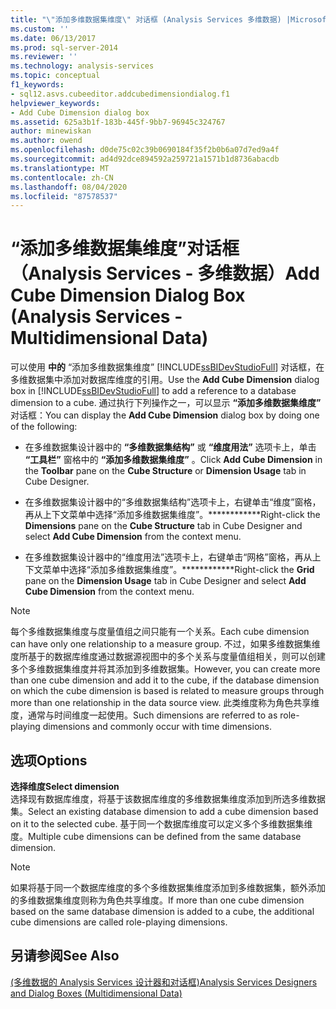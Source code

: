 ```yaml
---
title: "\"添加多维数据集维度\" 对话框 (Analysis Services 多维数据) |Microsoft Docs"
ms.custom: ''
ms.date: 06/13/2017
ms.prod: sql-server-2014
ms.reviewer: ''
ms.technology: analysis-services
ms.topic: conceptual
f1_keywords:
- sql12.asvs.cubeeditor.addcubedimensiondialog.f1
helpviewer_keywords:
- Add Cube Dimension dialog box
ms.assetid: 625a3b1f-183b-445f-9bb7-96945c324767
author: minewiskan
ms.author: owend
ms.openlocfilehash: d0de75c02c39b0690184f35f2b0b6a07d7ed9a4f
ms.sourcegitcommit: ad4d92dce894592a259721a1571b1d8736abacdb
ms.translationtype: MT
ms.contentlocale: zh-CN
ms.lasthandoff: 08/04/2020
ms.locfileid: "87578537"
---
```

# <a name="add-cube-dimension-dialog-box-analysis-services---multidimensional-data"></a><span data-ttu-id="fa9e4-102">“添加多维数据集维度”对话框（Analysis Services - 多维数据）</span><span class="sxs-lookup"><span data-stu-id="fa9e4-102">Add Cube Dimension Dialog Box (Analysis Services - Multidimensional Data)</span></span>
  <span data-ttu-id="fa9e4-103">可以使用 **中的** “添加多维数据集维度” [!INCLUDE[ssBIDevStudioFull](../includes/ssbidevstudiofull-md.md)] 对话框，在多维数据集中添加对数据库维度的引用。</span><span class="sxs-lookup"><span data-stu-id="fa9e4-103">Use the **Add Cube Dimension** dialog box in [!INCLUDE[ssBIDevStudioFull](../includes/ssbidevstudiofull-md.md)] to add a reference to a database dimension to a cube.</span></span> <span data-ttu-id="fa9e4-104">通过执行下列操作之一，可以显示 **“添加多维数据集维度”** 对话框：</span><span class="sxs-lookup"><span data-stu-id="fa9e4-104">You can display the **Add Cube Dimension** dialog box by doing one of the following:</span></span>  
  
-   <span data-ttu-id="fa9e4-105">在多维数据集设计器中的 **“多维数据集结构”** 或 **“维度用法”** 选项卡上，单击 **“工具栏”** 窗格中的 **“添加多维数据集维度”** 。</span><span class="sxs-lookup"><span data-stu-id="fa9e4-105">Click **Add Cube Dimension** in the **Toolbar** pane on the **Cube Structure** or **Dimension Usage** tab in Cube Designer.</span></span>  
  
-   <span data-ttu-id="fa9e4-106">在多维数据集设计器中的“多维数据集结构”选项卡上，右键单击“维度”窗格，再从上下文菜单中选择“添加多维数据集维度”。\*\*\*\*\*\*\*\*\*\*\*\*</span><span class="sxs-lookup"><span data-stu-id="fa9e4-106">Right-click the **Dimensions** pane on the **Cube Structure** tab in Cube Designer and select **Add Cube Dimension** from the context menu.</span></span>  
  
-   <span data-ttu-id="fa9e4-107">在多维数据集设计器中的“维度用法”选项卡上，右键单击“网格”窗格，再从上下文菜单中选择“添加多维数据集维度”。\*\*\*\*\*\*\*\*\*\*\*\*</span><span class="sxs-lookup"><span data-stu-id="fa9e4-107">Right-click the **Grid** pane on the **Dimension Usage** tab in Cube Designer and select **Add Cube Dimension** from the context menu.</span></span>  
  
> [!NOTE]  
>  <span data-ttu-id="fa9e4-108">每个多维数据集维度与度量值组之间只能有一个关系。</span><span class="sxs-lookup"><span data-stu-id="fa9e4-108">Each cube dimension can have only one relationship to a measure group.</span></span> <span data-ttu-id="fa9e4-109">不过，如果多维数据集维度所基于的数据库维度通过数据源视图中的多个关系与度量值组相关，则可以创建多个多维数据集维度并将其添加到多维数据集。</span><span class="sxs-lookup"><span data-stu-id="fa9e4-109">However, you can create more than one cube dimension and add it to the cube, if the database dimension on which the cube dimension is based is related to measure groups through more than one relationship in the data source view.</span></span> <span data-ttu-id="fa9e4-110">此类维度称为角色共享维度，通常与时间维度一起使用。</span><span class="sxs-lookup"><span data-stu-id="fa9e4-110">Such dimensions are referred to as role-playing dimensions and commonly occur with time dimensions.</span></span>  
  
## <a name="options"></a><span data-ttu-id="fa9e4-111">选项</span><span class="sxs-lookup"><span data-stu-id="fa9e4-111">Options</span></span>  
 <span data-ttu-id="fa9e4-112">**选择维度**</span><span class="sxs-lookup"><span data-stu-id="fa9e4-112">**Select dimension**</span></span>  
 <span data-ttu-id="fa9e4-113">选择现有数据库维度，将基于该数据库维度的多维数据集维度添加到所选多维数据集。</span><span class="sxs-lookup"><span data-stu-id="fa9e4-113">Select an existing database dimension to add a cube dimension based on it to the selected cube.</span></span> <span data-ttu-id="fa9e4-114">基于同一个数据库维度可以定义多个多维数据集维度。</span><span class="sxs-lookup"><span data-stu-id="fa9e4-114">Multiple cube dimensions can be defined from the same database dimension.</span></span>  
  
> [!NOTE]  
>  <span data-ttu-id="fa9e4-115">如果将基于同一个数据库维度的多个多维数据集维度添加到多维数据集，额外添加的多维数据集维度则称为角色共享维度。</span><span class="sxs-lookup"><span data-stu-id="fa9e4-115">If more than one cube dimension based on the same database dimension is added to a cube, the additional cube dimensions are called role-playing dimensions.</span></span>  
  
## <a name="see-also"></a><span data-ttu-id="fa9e4-116">另请参阅</span><span class="sxs-lookup"><span data-stu-id="fa9e4-116">See Also</span></span>  
 [<span data-ttu-id="fa9e4-117">&#40;多维数据的 Analysis Services 设计器和对话框&#41;</span><span class="sxs-lookup"><span data-stu-id="fa9e4-117">Analysis Services Designers and Dialog Boxes &#40;Multidimensional Data&#41;</span></span>](analysis-services-designers-and-dialog-boxes-multidimensional-data.md)  
  
  
